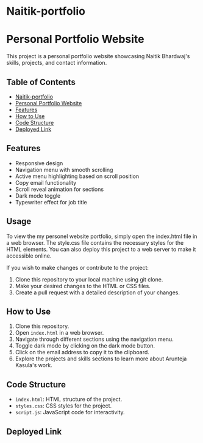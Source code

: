 # Naitik-portfolio
# Personal Portfolio Website

This project is a personal portfolio website showcasing Naitik Bhardwaj's skills, projects, and contact information.

## Table of Contents
- [Naitik-portfolio](#naitik-portfolio)
- [Personal Portfolio Website](#personal-portfolio-website)
- [Features](#features)
- [How to Use](#how-to-use)
- [Code Structure](#code-structure)
- [Deployed Link](#Deployed-Link)
  
## Features
- Responsive design
- Navigation menu with smooth scrolling
- Active menu highlighting based on scroll position
- Copy email functionality
- Scroll reveal animation for sections
- Dark mode toggle
- Typewriter effect for job title

## Usage 
 To view the my personel website portfolio, simply open the index.html file in a web browser. The style.css file contains the necessary styles for the HTML elements. You can also deploy this project to a web 
 server to make it accessible online.

If you wish to make changes or contribute to the project:
1. Clone this repository to your local machine using git clone.
2. Make your desired changes to the HTML or CSS files.
3. Create a pull request with a detailed description of your changes.

## How to Use

1. Clone this repository.
2. Open `index.html` in a web browser.
3. Navigate through different sections using the navigation menu.
4. Toggle dark mode by clicking on the dark mode button.
5. Click on the email address to copy it to the clipboard.
6. Explore the projects and skills sections to learn more about Arunteja Kasula's work.

## Code Structure

- `index.html`: HTML structure of the project.
- `styles.css`: CSS styles for the project.
- `script.js`: JavaScript code for interactivity.

## Deployed Link






